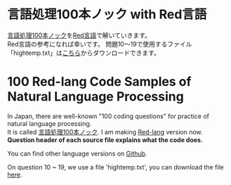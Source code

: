 # 言語処理100本ノック with Red言語

[言語処理100本ノック](http://www.cl.ecei.tohoku.ac.jp/nlp100/)を[Red言語](https://www.red-lang.org)で解いていきます。  
Red言語の参考になれば幸いです。
問題10～19で使用するファイル「hightemp.txt」は[こちら](http://www.cl.ecei.tohoku.ac.jp/nlp100/data/hightemp.txt)からダウンロードできます。

# 100 Red-lang Code Samples of Natural Language Processing

In Japan, there are well-known "100 coding questions" for practice of natural language processing.  
It is called [言語処理100本ノック](http://www.cl.ecei.tohoku.ac.jp/nlp100/). I am making [Red-lang](https://www.red-lang.org) version now.  
**Question header of each source file explains what the code does.**

You can find other language versions on [Github](https://github.com/search?q=言語処理100本ノック).

On question 10 ~ 19, we use a file 'hightemp.txt', you can download the file [here](http://www.cl.ecei.tohoku.ac.jp/nlp100/data/hightemp.txt).